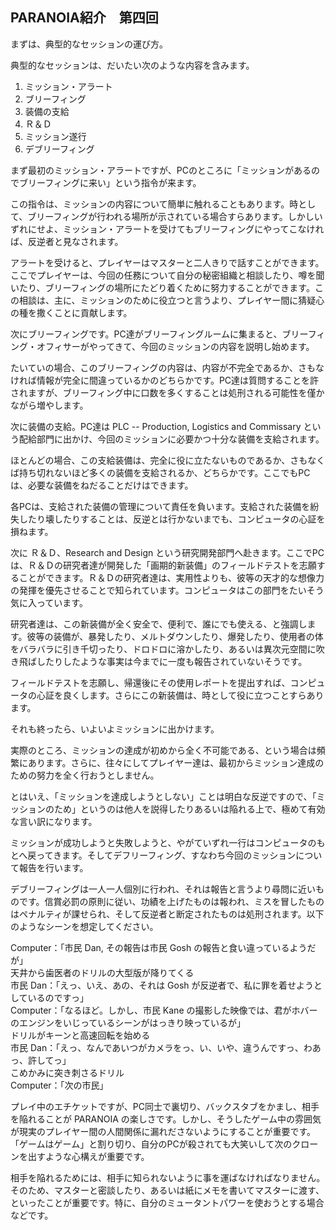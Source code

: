 ## PARANOIA紹介　第四回

まずは、典型的なセッションの運び方。

典型的なセッションは、だいたい次のような内容を含みます。

1. ミッション・アラート
2. ブリーフィング
3. 装備の支給
4. Ｒ＆Ｄ
5. ミッション遂行
6. デブリーフィング

まず最初のミッション・アラートですが、PCのところに「ミッションがあるのでブリーフィングに来い」という指令が来ます。

この指令は、ミッションの内容について簡単に触れることもあります。時として、ブリーフィングが行われる場所が示されている場合すらあります。しかしいずれにせよ、ミッション・アラートを受けてもブリーフィングにやってこなければ、反逆者と見なされます。

アラートを受けると、プレイヤーはマスターと二人きりで話すことができます。ここでプレイヤーは、今回の任務について自分の秘密組織と相談したり、噂を聞いたり、ブリーフィングの場所にたどり着くために努力することができます。この相談は、主に、ミッションのために役立つと言うより、プレイヤー間に猜疑心の種を撒くことに貢献します。

次にブリーフィングです。PC達がブリーフィングルームに集まると、ブリーフィング・オフィサーがやってきて、今回のミッションの内容を説明し始めます。

たいていの場合、このブリーフィングの内容は、内容が不完全であるか、さもなければ情報が完全に間違っているかのどちらかです。PC達は質問することを許されますが、ブリーフィング中に口数を多くすることは処刑される可能性を僅かながら増やします。

次に装備の支給。PC達は PLC -- Production, Logistics and Commissary という配給部門に出かけ、今回のミッションに必要かつ十分な装備を支給されます。

ほとんどの場合、この支給装備は、完全に役に立たないものであるか、さもなくば持ち切れないほど多くの装備を支給されるか、どちらかです。ここでもPCは、必要な装備をねだることだけはできます。

各PCは、支給された装備の管理について責任を負います。支給された装備を紛失したり壊したりすることは、反逆とは行かないまでも、コンピュータの心証を損ねます。

次に Ｒ＆Ｄ、Research and Design という研究開発部門へ赴きます。ここでPCは、Ｒ＆Ｄの研究者達が開発した「画期的新装備」のフィールドテストを志願することができます。Ｒ＆Ｄの研究者達は、実用性よりも、彼等の天才的な想像力の発揮を優先させることで知られています。コンピュータはこの部門をたいそう気に入っています。

研究者達は、この新装備が全く安全で、便利で、誰にでも使える、と強調します。彼等の装備が、暴発したり、メルトダウンしたり、爆発したり、使用者の体をバラバラに引き千切ったり、ドロドロに溶かしたり、あるいは異次元空間に吹き飛ばしたりしたような事実は今までに一度も報告されていないそうです。

フィールドテストを志願し、帰還後にその使用レポートを提出すれば、コンピュータの心証を良くします。さらにこの新装備は、時として役に立つことすらあります。

それも終ったら、いよいよミッションに出かけます。

実際のところ、ミッションの達成が初めから全く不可能である、という場合は頻繁にあります。さらに、往々にしてプレイヤー達は、最初からミッション達成のための努力を全く行おうとしません。

とはいえ、「ミッションを達成しようとしない」ことは明白な反逆ですので、「ミッションのため」というのは他人を説得したりあるいは陥れる上で、極めて有効な言い訳になります。

ミッションが成功しようと失敗しようと、やがていずれ一行はコンピュータのもとへ戻ってきます。そしてデフリーフィング、すなわち今回のミッションについて報告を行います。

デブリーフィングは一人一人個別に行われ、それは報告と言うより尋問に近いものです。信賞必罰の原則に従い、功績を上げたものは報われ、ミスを冒したものはペナルティが課せられ、そして反逆者と断定されたものは処刑されます。以下のようなシーンを想定してください。

Computer：「市民 Dan, その報告は市民 Gosh の報告と食い違っているようだが」  
天井から歯医者のドリルの大型版が降りてくる  
市民 Dan：「えっ、いえ、あの、それは Gosh が反逆者で、私に罪を着せようとしているのですっ」  
Computer：「なるほど。しかし、市民 Kane の撮影した映像では、君がホバーのエンジンをいじっているシーンがはっきり映っているが」  
ドリルがキーンと高速回転を始める  
市民 Dan：「えっ、なんであいつがカメラをっ、い、いや、違うんですっ、わあっ、許してっ」  
こめかみに突き刺さるドリル  
Computer：「次の市民」

プレイ中のエチケットですが、PC同士で裏切り、バックスタブをかまし、相手を陥れることが PARANOIA の楽しさです。しかし、そうしたゲーム中の雰囲気が現実のプレイヤー間の人間関係に漏れださないようにすることが重要です。「ゲームはゲーム」と割り切り、自分のPCが殺されても大笑いして次のクローンを出すような心構えが重要です。

相手を陥れるためには、相手に知られないように事を運ばなければなりません。そのため、マスターと密談したり、あるいは紙にメモを書いてマスターに渡す、といったことが重要です。特に、自分のミュータントパワーを使おうとする場合などです。
